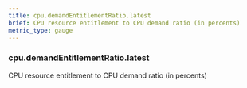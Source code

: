 ```yaml
---
title: cpu.demandEntitlementRatio.latest
brief: CPU resource entitlement to CPU demand ratio (in percents)
metric_type: gauge
---
```

### cpu.demandEntitlementRatio.latest

CPU resource entitlement to CPU demand ratio (in percents)